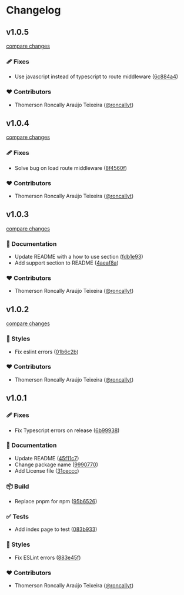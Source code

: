# Changelog


## v1.0.5

[compare changes](https://github.com/roncallyt/nuxt-maintenizr/compare/v1.0.4...v1.0.5)

### 🩹 Fixes

- Use javascript instead of typescript to route middleware ([6c884a4](https://github.com/roncallyt/nuxt-maintenizr/commit/6c884a4))

### ❤️ Contributors

- Thomerson Roncally Araújo Teixeira ([@roncallyt](https://github.com/roncallyt))

## v1.0.4

[compare changes](https://github.com/roncallyt/nuxt-maintenizr/compare/v1.0.3...v1.0.4)

### 🩹 Fixes

- Solve bug on load route middleware ([8f4560f](https://github.com/roncallyt/nuxt-maintenizr/commit/8f4560f))

### ❤️ Contributors

- Thomerson Roncally Araújo Teixeira ([@roncallyt](https://github.com/roncallyt))

## v1.0.3

[compare changes](https://github.com/roncallyt/nuxt-maintenizr/compare/v1.0.2...v1.0.3)

### 📖 Documentation

- Update README with a how to use section ([fdb1e93](https://github.com/roncallyt/nuxt-maintenizr/commit/fdb1e93))
- Add support section to README ([4aeaf8a](https://github.com/roncallyt/nuxt-maintenizr/commit/4aeaf8a))

### ❤️ Contributors

- Thomerson Roncally Araújo Teixeira ([@roncallyt](https://github.com/roncallyt))

## v1.0.2

[compare changes](https://github.com/roncallyt/nuxt-maintenizr/compare/v1.0.1...v1.0.2)

### 🎨 Styles

- Fix eslint errors ([01b6c2b](https://github.com/roncallyt/nuxt-maintenizr/commit/01b6c2b))

### ❤️ Contributors

- Thomerson Roncally Araújo Teixeira ([@roncallyt](https://github.com/roncallyt))

## v1.0.1


### 🩹 Fixes

- Fix Typescript errors on release ([6b99938](https://github.com/roncallyt/nuxt-maintenizr/commit/6b99938))

### 📖 Documentation

- Update README ([45f11c7](https://github.com/roncallyt/nuxt-maintenizr/commit/45f11c7))
- Change package name ([9990770](https://github.com/roncallyt/nuxt-maintenizr/commit/9990770))
- Add License file ([31ceccc](https://github.com/roncallyt/nuxt-maintenizr/commit/31ceccc))

### 📦 Build

- Replace pnpm for npm ([95b6526](https://github.com/roncallyt/nuxt-maintenizr/commit/95b6526))

### ✅ Tests

- Add index page to test ([083b933](https://github.com/roncallyt/nuxt-maintenizr/commit/083b933))

### 🎨 Styles

- Fix ESLint errors ([883e45f](https://github.com/roncallyt/nuxt-maintenizr/commit/883e45f))

### ❤️ Contributors

- Thomerson Roncally Araújo Teixeira ([@roncallyt](https://github.com/roncallyt))


